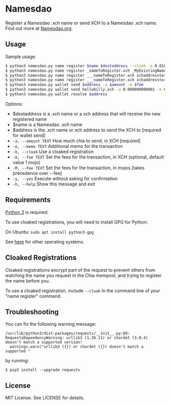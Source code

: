# Namesdao

Register a Namesdao .xch name or send XCH to a Namesdao .xch name. Find out more at [Namesdao.org](https://www.namesdao.org).

## Usage

Sample usage:
```sh
$ python3 namesdao.py name register $name $destaddress --cloak -a 0.018
$ python3 namesdao.py name register _nameToRegister.xch _MyExistingName.xch --cloak -a 0.018
$ python3 namesdao.py name register ___nameToRegister.xch xchaddresstoregister --cloak -a 0.000000000001 -m 0.0000000001
$ python3 namesdao.py name register ___nameToRegister.xch xchaddresstoregister -a 0.000000000001 -m 0.0000000001
$ python3 namesdao.py wallet send $address -a $amount -m $fee
$ python3 namesdao.py wallet send hellobilly.xch -a 0.000000000001 -m 0.000000000002
$ python3 namesdao.py wallet resolve $address
```

Options:
  - $destaddress is a .xch name or a xch address that will receive the new registered name
  - $name is a Namesdao .xch name
  - $address is the .xch name or xch address to send the XCH to [required for wallet send]
  - `-a, --amount TEXT`               How much chia to send, in XCH  [required]
  - `-e, --memo TEXT`                 Additional memo for the transaction
  - `-k, --cloak`                     Use a cloaked registration
  - `-m, --fee TEXT`                  Set the fees for the transaction, in XCH (optional, default value 1 mojo)
  - `-M, --Fee TEXT`                  Set the fees for the transaction, in mojos [takes precedence over --fee]
  - `-y, --yes`                       Execute without asking for confirmation
  - `-h, --help`                      Show this message and exit

## Requirements

[Python 3](https://www.python.org/downloads/) is required.

To use cloaked registrations, you will need to install GPG for Python:

On Ubuntu: `sudo apt install python3-gpg`

See [here](https://wiki.python.org/moin/GnuPrivacyGuard) for other operating systems.


## Cloaked Registrations

Cloaked registrations encrypt part of the request to prevent others from watching the name you request in the Chia mempool, and trying to
register the name before you.

To use a cloaked registration, include `--cloak` in the command line of your "name register" command.


## Troubleshooting

You can fix the following warning message:

```
/usr/lib/python3/dist-packages/requests/__init__.py:89: RequestsDependencyWarning: urllib3 (1.26.11) or chardet (3.0.4) doesn't match a supported version!
  warnings.warn("urllib3 ({}) or chardet ({}) doesn't match a supported "
```

by running:

```
$ pip3 install --upgrade requests
```

## License

MIT License. See LICENSE for details.
